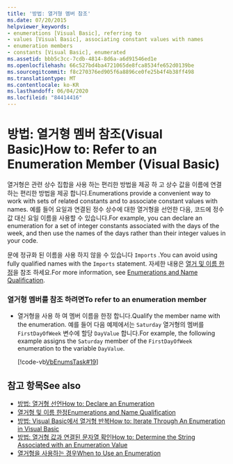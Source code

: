 ```yaml
---
title: '방법: 열거형 멤버 참조'
ms.date: 07/20/2015
helpviewer_keywords:
- enumerations [Visual Basic], referring to
- values [Visual Basic], associating constant values with names
- enumeration members
- constants [Visual Basic], enumerated
ms.assetid: bbb5c3cc-7cdb-4814-8d6a-a6d91546ed1e
ms.openlocfilehash: 66c527bd4ba4721065de8fca8534fe652d0139be
ms.sourcegitcommit: f8c270376ed905f6a8896ce0fe25b4f4b38ff498
ms.translationtype: MT
ms.contentlocale: ko-KR
ms.lasthandoff: 06/04/2020
ms.locfileid: "84414416"
---
```

# <a name="how-to-refer-to-an-enumeration-member-visual-basic"></a><span data-ttu-id="fceec-102">방법: 열거형 멤버 참조(Visual Basic)</span><span class="sxs-lookup"><span data-stu-id="fceec-102">How to: Refer to an Enumeration Member (Visual Basic)</span></span>
<span data-ttu-id="fceec-103">열거형은 관련 상수 집합을 사용 하는 편리한 방법을 제공 하 고 상수 값을 이름에 연결 하는 편리한 방법을 제공 합니다.</span><span class="sxs-lookup"><span data-stu-id="fceec-103">Enumerations provide a convenient way to work with sets of related constants and to associate constant values with names.</span></span> <span data-ttu-id="fceec-104">예를 들어 요일과 연결된 정수 상수에 대한 열거형을 선언한 다음, 코드에 정수 값 대신 요일 이름을 사용할 수 있습니다.</span><span class="sxs-lookup"><span data-stu-id="fceec-104">For example, you can declare an enumeration for a set of integer constants associated with the days of the week, and then use the names of the days rather than their integer values in your code.</span></span>  
  
 <span data-ttu-id="fceec-105">문에 정규화 된 이름을 사용 하지 않을 수 있습니다 `Imports` .</span><span class="sxs-lookup"><span data-stu-id="fceec-105">You can avoid using fully qualified names with the `Imports` statement.</span></span> <span data-ttu-id="fceec-106">자세한 내용은 [열거 및 이름 한정](enumerations-and-name-qualification.md)을 참조 하세요.</span><span class="sxs-lookup"><span data-stu-id="fceec-106">For more information, see [Enumerations and Name Qualification](enumerations-and-name-qualification.md).</span></span>  
  
### <a name="to-refer-to-an-enumeration-member"></a><span data-ttu-id="fceec-107">열거형 멤버를 참조 하려면</span><span class="sxs-lookup"><span data-stu-id="fceec-107">To refer to an enumeration member</span></span>  
  
- <span data-ttu-id="fceec-108">열거형을 사용 하 여 멤버 이름을 한정 합니다.</span><span class="sxs-lookup"><span data-stu-id="fceec-108">Qualify the member name with the enumeration.</span></span> <span data-ttu-id="fceec-109">예를 들어 다음 예제에서는 `Saturday` 열거형의 멤버를 `FirstDayOfWeek` 변수에 할당 `DayValue` 합니다.</span><span class="sxs-lookup"><span data-stu-id="fceec-109">For example, the following example assigns the `Saturday` member of the `FirstDayOfWeek` enumeration to the variable `DayValue`.</span></span>  
  
     [!code-vb[VbEnumsTask#19](~/samples/snippets/visualbasic/VS_Snippets_VBCSharp/VbEnumsTask/VB/Class2.vb#19)]  
  
## <a name="see-also"></a><span data-ttu-id="fceec-110">참고 항목</span><span class="sxs-lookup"><span data-stu-id="fceec-110">See also</span></span>

- [<span data-ttu-id="fceec-111">방법: 열거형 선언</span><span class="sxs-lookup"><span data-stu-id="fceec-111">How to: Declare an Enumeration</span></span>](how-to-declare-enumerations.md)
- [<span data-ttu-id="fceec-112">열거형 및 이름 한정</span><span class="sxs-lookup"><span data-stu-id="fceec-112">Enumerations and Name Qualification</span></span>](enumerations-and-name-qualification.md)
- [<span data-ttu-id="fceec-113">방법: Visual Basic에서 열거형 반복</span><span class="sxs-lookup"><span data-stu-id="fceec-113">How to: Iterate Through An Enumeration in Visual Basic</span></span>](how-to-iterate-through-an-enumeration.md)
- [<span data-ttu-id="fceec-114">방법: 열거형 값과 연결된 문자열 확인</span><span class="sxs-lookup"><span data-stu-id="fceec-114">How to: Determine the String Associated with an Enumeration Value</span></span>](how-to-determine-the-string-associated-with-an-enumeration-value.md)
- [<span data-ttu-id="fceec-115">열거형을 사용하는 경우</span><span class="sxs-lookup"><span data-stu-id="fceec-115">When to Use an Enumeration</span></span>](when-to-use-an-enumeration.md)
